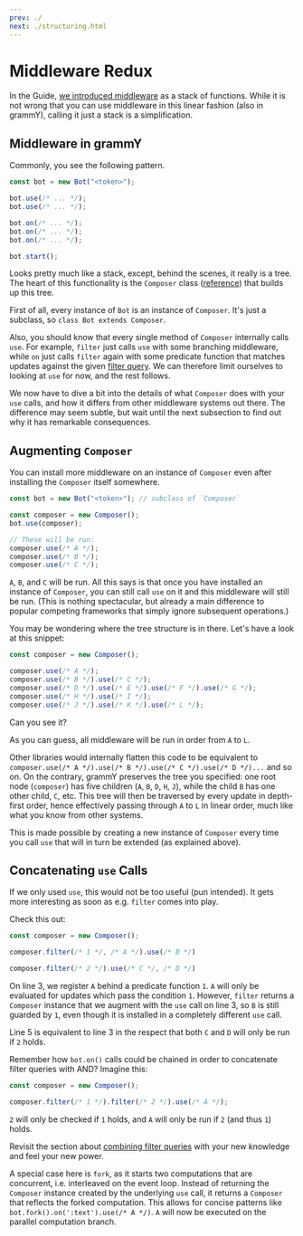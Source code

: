 ```yaml
---
prev: ./
next: ./structuring.html
---
```


# Middleware Redux

In the Guide, [we introduced middleware](../guide/middleware.md) as a stack of functions.
While it is not wrong that you can use middleware in this linear fashion (also in grammY), calling it just a stack is a simplification.

## Middleware in grammY

Commonly, you see the following pattern.

```ts
const bot = new Bot("<token>");

bot.use(/* ... */);
bot.use(/* ... */);

bot.on(/* ... */);
bot.on(/* ... */);
bot.on(/* ... */);

bot.start();
```

Looks pretty much like a stack, except, behind the scenes, it really is a tree.
The heart of this functionality is the `Composer` class ([reference](https://doc.deno.land/https://deno.land/x/grammy/mod.ts/~/Composer)) that builds up this tree.

First of all, every instance of `Bot` is an instance of `Composer`.
It's just a subclass, so `class Bot extends Composer`.

Also, you should know that every single method of `Composer` internally calls `use`.
For example, `filter` just calls `use` with some branching middleware, while `on` just calls `filter` again with some predicate function that matches updates against the given [filter query](../guide/filter-queries.md).
We can therefore limit ourselves to looking at `use` for now, and the rest follows.

We now have to dive a bit into the details of what `Composer` does with your `use` calls, and how it differs from other middleware systems out there.
The difference may seem subtle, but wait until the next subsection to find out why it has remarkable consequences.

## Augmenting `Composer`

You can install more middleware on an instance of `Composer` even after installing the `Composer` itself somewhere.

```ts
const bot = new Bot("<token>"); // subclass of `Composer`

const composer = new Composer();
bot.use(composer);

// These will be run:
composer.use(/* A */);
composer.use(/* B */);
composer.use(/* C */);
```

`A`, `B`, and `C` will be run.
All this says is that once you have installed an instance of `Composer`, you can still call `use` on it and this middleware will still be run.
(This is nothing spectacular, but already a main difference to popular competing frameworks that simply ignore subsequent operations.)

You may be wondering where the tree structure is in there.
Let's have a look at this snippet:

```ts
const composer = new Composer();

composer.use(/* A */);
composer.use(/* B */).use(/* C */);
composer.use(/* D */).use(/* E */).use(/* F */).use(/* G */);
composer.use(/* H */).use(/* I */);
composer.use(/* J */).use(/* K */).use(/* L */);
```

Can you see it?

As you can guess, all middleware will be run in order from `A` to `L`.

Other libraries would internally flatten this code to be equivalent to `composer.use(/* A */).use(/* B */).use(/* C */).use(/* D */)...` and so on.
On the contrary, grammY preserves the tree you specified: one root node (`composer`) has five children (`A`, `B`, `D`, `H`, `J`), while the child `B` has one other child, `C`, etc.
This tree will then be traversed by every update in depth-first order, hence effectively passing through `A` to `L` in linear order, much like what you know from other systems.

This is made possible by creating a new instance of `Composer` every time you call `use` that will in turn be extended (as explained above).

## Concatenating `use` Calls

If we only used `use`, this would not be too useful (pun intended).
It gets more interesting as soon as e.g. `filter` comes into play.

Check this out:

```ts
const composer = new Composer();

composer.filter(/* 1 */, /* A */).use(/* B */)

composer.filter(/* 2 */).use(/* C */, /* D */)
```

On line 3, we register `A` behind a predicate function `1`.
`A` will only be evaluated for updates which pass the condition `1`.
However, `filter` returns a `Composer` instance that we augment with the `use` call on line 3, so `B` is still guarded by `1`, even though it is installed in a completely different `use` call.

Line 5 is equivalent to line 3 in the respect that both `C` and `D` will only be run if `2` holds.

Remember how `bot.on()` calls could be chained in order to concatenate filter queries with AND?
Imagine this:

```ts
const composer = new Composer();

composer.filter(/* 1 */).filter(/* 2 */).use(/* A */);
```

`2` will only be checked if `1` holds, and `A` will only be run if `2` (and thus `1`) holds.

Revisit the section about [combining filter queries](../guide/filter-queries.md#combining-multiple-queries) with your new knowledge and feel your new power.

A special case here is `fork`, as it starts two computations that are concurrent, i.e. interleaved on the event loop.
Instead of returning the `Composer` instance created by the underlying `use` call, it returns a `Composer` that reflects the forked computation.
This allows for concise patterns like `bot.fork().on(':text').use(/* A */)`.
`A` will now be executed on the parallel computation branch.
